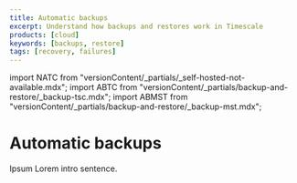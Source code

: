 ```yaml
---
title: Automatic backups
excerpt: Understand how backups and restores work in Timescale
products: [cloud]
keywords: [backups, restore]
tags: [recovery, failures]
---
```


import NATC from "versionContent/_partials/_self-hosted-not-available.mdx";
import ABTC from "versionContent/_partials/backup-and-restore/_backup-tsc.mdx";
import ABMST from "versionContent/_partials/backup-and-restore/_backup-mst.mdx";

# Automatic backups

Ipsum Lorem intro sentence. 

<Tabs label="Platform dependent implementations">

<Tab title="Timescale Cloud">

<ABTC />

</Tab>

<Tab title="MST">

<ABMST />

</Tab>

<Tab title="Self-hosted">

<NATC />

</Tab>

</Tabs>

